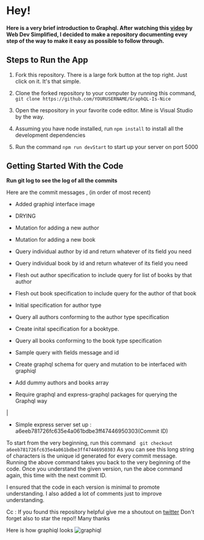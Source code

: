 # Hey!

#### Here is a very brief introduction to Graphql.  After watching this [video]() by Web Dev Simplified, I decided to make a repository documenting evey step of the way to make it easy as possible to follow through. 

## Steps to Run the App
1. Fork this repository. There is a large fork button at the top right. Just click on it. It's that simple.
 
3. Clone the forked repository to your computer by running this command, 
   ``` git clone https://github.com/YOURUSERNAME/GraphQL-Is-Nice ```
   
4. Open the respository in your favorite code editor. Mine is Visual Studio by the way.
   
5. Assuming you have node installed, run ```npm install``` to install all the development dependencies
   
6. Run the command ```npm run devStart``` to start up your server on port 5000

## Getting Started With the Code
 <b>Run git log to see the log of all the commits</b>
 
 Here are the commit messages , (in order of most recent)
 - Added graphiql interface image
  
 - DRYING
  
 - Mutation for adding a new author
  
 - Mutation for adding a new book

 - Query individual author by id and return whatever of its field you need
  
 - Query individual book by id and return whatever of its field you need
  
 - Flesh out author specification to include query for list of books by that author
  
 - Flesh out book specification to include query for the author of that book
  
 - Initial specification for author type
  
 - Query all authors conforming to the author type specification
  
 - Create inital specification for a booktype.
  
 - Query all books conforming to the book type specification
  
 - Sample query with fields message and id 
   
 - Create graphql schema for query and mutation to be interfaced with graphiql
  
 - Add dummy authors and books array
  
 - Require graphql and express-graphql packages for querying the Graphql way 
  
  |
- Simple express server set up   :     a6eeb781726fc635e4a061bdbe3ff47446950303(Commit ID) 

To start from the very beginning, run this command 
``` git checkout a6eeb781726fc635e4a061bdbe3ff47446950303```
As you can see this long string of characters is the unique id generated for every commit message. Running the above command takes you back to the very beginning of the code. Once you understand the given version, run the aboe command again, this time with the next commit ID.

I ensured that the code in each version is minimal to promote understanding. I also added a lot of comments just to improve understanding.


Cc : If you found this repository helpful give me a shoutout on [twitter](https://twitter.com/EfereyanK)
Don't forget also to star the repo!! Many thanks
  
Here is how graphiql looks
![graphiql]('img.png')
